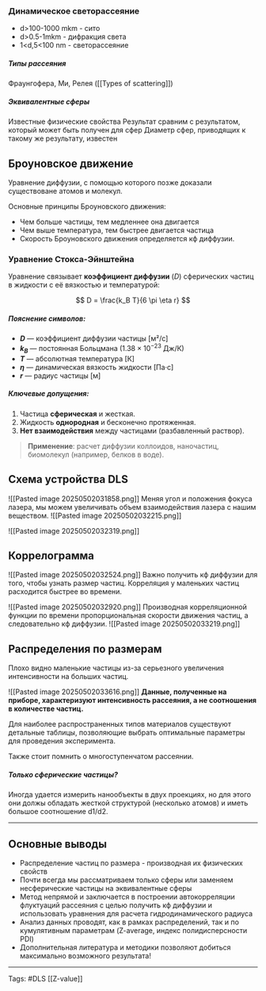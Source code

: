 ### Динамическое светорассеяние

- d>100-1000 mkm - сито
- d>0.5-1mkm - дифракция света
- 1<d,5<100 nm - светорассеяние

##### Типы рассеяния 
Фраунгофера, Ми, Релея ([[Types of scattering]])

##### Эквивалентные сферы

Известные физические свойства
Результат сравним с результатом, который может быть получен для сфер
Диаметр сфер, приводящих к такому же результату, известен

## Броуновское движение

Уравнение диффузии, с помощью которого позже доказали существоване атомов и молекул.

Основные принципы Броуновского движения:
- Чем больше частицы, тем медленнее она двигается
- Чем выше температура, тем быстрее двигается частица
- Скорость Броуновского движения определяется кф диффузии.

### Уравнение Стокса-Эйнштейна

Уравнение связывает **коэффициент диффузии** ($D$) сферических частиц в жидкости с её вязкостью и температурой:

$$
D = \frac{k_B T}{6 \pi \eta r}
$$

##### Пояснение символов:
- **$D$** — коэффициент диффузии частицы [м²/с]  
- **$k_B$** — постоянная Больцмана ($1.38 \times 10^{-23}$ Дж/К)  
- **$T$** — абсолютная температура [К]  
- **$\eta$** — динамическая вязкость жидкости [Па·с]  
- **$r$** — радиус частицы [м]  

##### Ключевые допущения:
1. Частица **сферическая** и жесткая.  
2. Жидкость **однородная** и бесконечно протяженная.  
3. **Нет взаимодействия** между частицами (разбавленный раствор).  

> **Применение**: расчет диффузии коллоидов, наночастиц, биомолекул (например, белков в воде).

## Схема устройства DLS

![[Pasted image 20250502031858.png]]
Меняя угол и положения фокуса лазера, мы можем увеличивать объем взаимодействия лазера с нашим веществом.
![[Pasted image 20250502032215.png]]

![[Pasted image 20250502032319.png]]

## Коррелограмма
![[Pasted image 20250502032524.png]]
Важно получить кф диффузии для того, чтобы узнать размер частиц.
Корреляция у маленьких частиц расходится быстрее во времени.

![[Pasted image 20250502032920.png]]
Производная корреляционной функции по времени пропорциональная скорости движения частиц, а следовательно кф диффузии.
![[Pasted image 20250502033219.png]]

## Распределения по размерам
Плохо видно маленькие частицы из-за серьезного увеличения интенсивности на больших частиц.

![[Pasted image 20250502033616.png]]
**Данные, полученные на приборе, характеризуют интенсивность рассеяния, а не соотношения в количестве частиц.**

Для наиболее распространенных типов материалов существуют детальные таблицы, позволяющие выбрать оптимальные параметры для проведения эксперимента.

Также стоит помнить о многоступенчатом рассеянии.

##### Только сферические частицы?

Иногда удается измерить нанообъекты в двух проекциях, но для этого они должы обладать жесткой структурой (несколько атомов) и иметь большое соотношение d1/d2.
***
## Основные выводы

- Распределение частиц по размера - производная их физических свойств
- Почти всегда мы рассматриваем только сферы или заменяем несферические частицы на эквивалентные сферы
- Метод непрямой и заключается в построении автокорреляции флуктуаций рассеяния с целью получить кф диффузии  и использовать уравнения для расчета гидродинамического радиуса
- Анализ данных проводят, как в рамках распределений, так и по кумулятивным параметрам (Z-average, индекс полидисперсности PDI)
- Дополнительная литература и методики позволяют добиться максимально возможного результата!
***
Tags: #DLS 
[[Z-value]]
